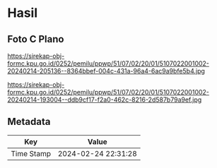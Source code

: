 # Hasil

## Foto C Plano

https://sirekap-obj-formc.kpu.go.id/0252/pemilu/ppwp/51/07/02/20/01/5107022001002-20240214-205136--8364bbef-004c-431a-96a4-6ac9a9bfe5b4.jpg

https://sirekap-obj-formc.kpu.go.id/0252/pemilu/ppwp/51/07/02/20/01/5107022001002-20240214-193004--ddb9cf17-f2a0-462c-8216-2d587b79a9ef.jpg


## Metadata

| Key        | Value               |
| ---------- | ------------------- |
| Time Stamp | 2024-02-24 22:31:28 |



